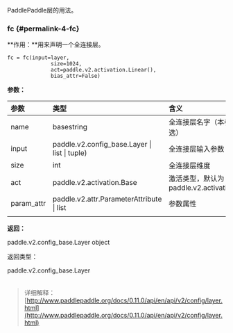 PaddlePaddle层的用法。

### fc {#permalink-4-fc}

**作用：**用来声明一个全连接层。

```
fc = fc(input=layer,
              size=1024,
              act=paddle.v2.activation.Linear(),
              bias_attr=False)
```

**参数：**

| 参数 | 类型 | 含义 |
| :--- | :--- | :--- |
| name | basestring | 全连接层名字（本参数可选） |
| input | paddle.v2.config\_base.Layer \| list \| tuple\) | 全连接层输入参数 |
| size | int | 全连接层维度 |
| act | paddle.v2.activation.Base | 激活类型，默认为：paddle.v2.activation.Tanh |
| param\_attr | paddle.v2.attr.ParameterAttribute \| list | 参数属性 |
|  |  |  |

**返回：**

paddle.v2.config\_base.Layer object

返回类型：

paddle.v2.config\_base.Layer

|  |
| :--- |


> 详细解释：[http://www.paddlepaddle.org/docs/0.11.0/api/en/api/v2/config/layer.html](http://www.paddlepaddle.org/docs/0.11.0/api/en/api/v2/config/layer.html)



